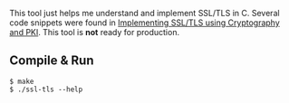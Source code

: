This tool just helps me understand and implement SSL/TLS in C. Several code snippets
were found in [Implementing SSL/TLS using Cryptography and PKI](http://eu.wiley.com/WileyCDA/WileyTitle/productCd-0470920416.html).
This tool is **not** ready for production.

## Compile & Run

    $ make
    $ ./ssl-tls --help
